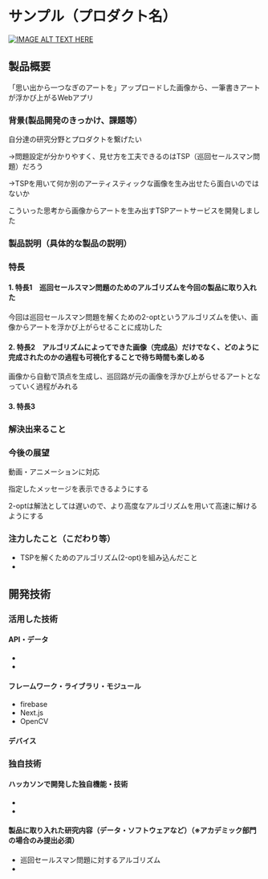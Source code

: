 # サンプル（プロダクト名）

[![IMAGE ALT TEXT HERE](https://jphacks.com/wp-content/uploads/2022/08/JPHACKS2022_ogp.jpg)](https://www.youtube.com/watch?v=LUPQFB4QyVo)

## 製品概要
「思い出から一つなぎのアートを」アップロードした画像から、一筆書きアートが浮かび上がるWebアプリ
### 背景(製品開発のきっかけ、課題等）
自分達の研究分野とプロダクトを繋げたい

→問題設定が分かりやすく、見せ方を工夫できるのはTSP（巡回セールスマン問題）だろう

→TSPを用いて何か別のアーティスティックな画像を生み出せたら面白いのではないか

こういった思考から画像からアートを生み出すTSPアートサービスを開発しました
### 製品説明（具体的な製品の説明）
### 特長
#### 1. 特長1　巡回セールスマン問題のためのアルゴリズムを今回の製品に取り入れた
今回は巡回セールスマン問題を解くための2-optというアルゴリズムを使い、画像からアートを浮かび上がらせることに成功した
#### 2. 特長2　アルゴリズムによってできた画像（完成品）だけでなく、どのように完成されたのかの過程も可視化することで待ち時間も楽しめる
画像から自動で頂点を生成し、巡回路が元の画像を浮かび上がらせるアートとなっていく過程がみれる
#### 3. 特長3　

### 解決出来ること
### 今後の展望
動画・アニメーションに対応

指定したメッセージを表示できるようにする

2-optは解法としては遅いので、より高度なアルゴリズムを用いて高速に解けるようにする
### 注力したこと（こだわり等）
* TSPを解くためのアルゴリズム(2-opt)を組み込んだこと
* 

## 開発技術
### 活用した技術
#### API・データ
* 
* 

#### フレームワーク・ライブラリ・モジュール
* firebase
* Next.js
* OpenCV
#### デバイス


### 独自技術
#### ハッカソンで開発した独自機能・技術
* 
* 

#### 製品に取り入れた研究内容（データ・ソフトウェアなど）（※アカデミック部門の場合のみ提出必須）
* 巡回セールスマン問題に対するアルゴリズム
* 
